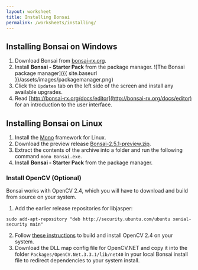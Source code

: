 ```yaml
---
layout: worksheet
title: Installing Bonsai
permalink: /worksheets/installing/
---
```


Installing Bonsai on Windows
----------------------------

1. Download Bonsai from [bonsai-rx.org](https://bonsai-rx.org).
2. Install **Bonsai - Starter Pack** from the package manager. ![The Bonsai package manager]({{ site.baseurl }}/assets/images/packagemanager.png)
3. Click the `Updates` tab on the left side of the screen and install any available upgrades.
4. Read [http://bonsai-rx.org/docs/editor](http://bonsai-rx.org/docs/editor) for an introduction to the user interface.

Installing Bonsai on Linux
---------------------------

1. Install the [Mono](https://www.mono-project.com/download/stable/#download-lin) framework for Linux.
2. Download the preview release [Bonsai-2.5.1-preview.zip](https://github.com/bonsai-rx/bonsai/releases/tag/2.5.1-preview).
3. Extract the contents of the archive into a folder and run the following command `mono Bonsai.exe`.
4. Install **Bonsai - Starter Pack** from the package manager.

### Install OpenCV (Optional)

Bonsai works with OpenCV 2.4, which you will have to download and build from source on your system.

1. Add the earlier release repositories for libjasper:
```
sudo add-apt-repository "deb http://security.ubuntu.com/ubuntu xenial-security main"
```
2. Follow [these instructions](https://docs.opencv.org/2.4/doc/tutorials/introduction/linux_install/linux_install.html) to build and install OpenCV 2.4 on your system.
3. Download the DLL map config file for OpenCV.NET and copy it into the folder `Packages/OpenCV.Net.3.3.1/lib/net40` in your local Bonsai install file to redirect dependencies to your system install.

